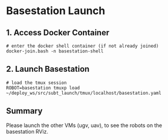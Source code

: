 # Basestation Launch

## 1. Access Docker Container

```text
# enter the docker shell container (if not already joined)
docker-join.bash -n basestation-shell
```

## 2. Launch Basestation

```text
# load the tmux session
ROBOT=basestation tmuxp load ~/deploy_ws/src/subt_launch/tmux/localhost/basestation.yaml
```

## Summary

Please launch the other VMs (ugv, uav), to see the robots on the basestation RViz.
